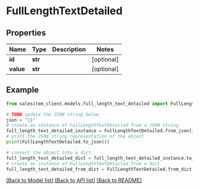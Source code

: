 # FullLengthTextDetailed


## Properties

Name | Type | Description | Notes
------------ | ------------- | ------------- | -------------
**id** | **str** |  | [optional] 
**value** | **str** |  | [optional] 

## Example

```python
from salesitem_client.models.full_length_text_detailed import FullLengthTextDetailed

# TODO update the JSON string below
json = "{}"
# create an instance of FullLengthTextDetailed from a JSON string
full_length_text_detailed_instance = FullLengthTextDetailed.from_json(json)
# print the JSON string representation of the object
print(FullLengthTextDetailed.to_json())

# convert the object into a dict
full_length_text_detailed_dict = full_length_text_detailed_instance.to_dict()
# create an instance of FullLengthTextDetailed from a dict
full_length_text_detailed_from_dict = FullLengthTextDetailed.from_dict(full_length_text_detailed_dict)
```
[[Back to Model list]](../README.md#documentation-for-models) [[Back to API list]](../README.md#documentation-for-api-endpoints) [[Back to README]](../README.md)


